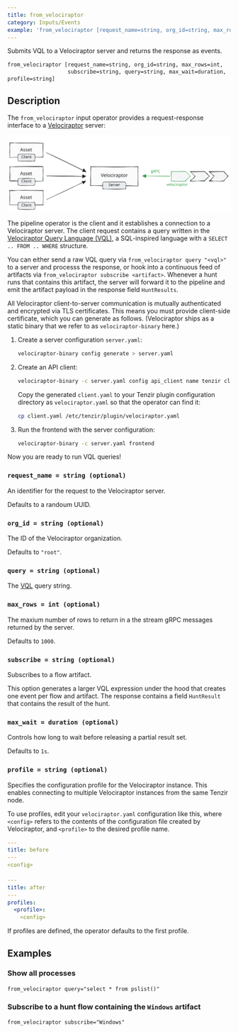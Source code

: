 ```yaml
---
title: from_velociraptor
category: Inputs/Events
example: 'from_velociraptor [request_name=string, org_id=string, max_rows=int,'
---
```



Submits VQL to a Velociraptor server and returns the response as events.

```tql
from_velociraptor [request_name=string, org_id=string, max_rows=int,
                   subscribe=string, query=string, max_wait=duration, profile=string]
```

## Description

The `from_velociraptor` input operator provides a request-response interface to
a [Velociraptor](https://docs.velociraptor.app) server:

![Velociraptor](velociraptor.excalidraw.svg)

The pipeline operator is the client and it establishes a connection to a
Velociraptor server. The client request contains a query written in the
[Velociraptor Query Language (VQL)][vql], a SQL-inspired language with a `SELECT
.. FROM .. WHERE` structure.

[vql]: https://docs.velociraptor.app/docs/vql

You can either send a raw VQL query via `from_velociraptor query "<vql>"` to a
server and processs the response, or hook into a continuous feed of artifacts
via `from_velociraptor subscribe <artifact>`. Whenever a hunt runs that contains
this artifact, the server will forward it to the pipeline and emit the artifact
payload in the response field `HuntResults`.

All Velociraptor client-to-server communication is mutually authenticated and
encrypted via TLS certificates. This means you must provide client-side
certificate, which you can generate as follows. (Velociraptor ships as a static
binary that we refer to as `velociraptor-binary` here.)

1. Create a server configuration `server.yaml`:
   ```bash
   velociraptor-binary config generate > server.yaml
   ```

2. Create an API client:
   ```bash
   velociraptor-binary -c server.yaml config api_client name tenzir client.yaml
   ```

   Copy the generated `client.yaml` to your Tenzir plugin configuration
   directory as `velociraptor.yaml` so that the operator can find it:
   ```bash
   cp client.yaml /etc/tenzir/plugin/velociraptor.yaml
   ```

3. Run the frontend with the server configuration:
   ```bash
   velociraptor-binary -c server.yaml frontend
   ```

Now you are ready to run VQL queries!

### `request_name = string (optional)`

An identifier for the request to the Velociraptor server.

Defaults to a randoum UUID.

### `org_id = string (optional)`

The ID of the Velociraptor organization.

Defaults to `"root"`.

### `query = string (optional)`

The [VQL][vql] query string.

### `max_rows = int (optional)`

The maxium number of rows to return in a the stream gRPC messages returned by
the server.

Defaults to `1000`.

### `subscribe = string (optional)`

Subscribes to a flow artifact.

This option generates a larger VQL expression under the hood that creates one
event per flow and artifact. The response contains a field `HuntResult` that
contains the result of the hunt.

### `max_wait = duration (optional)`

Controls how long to wait before releasing a partial result set.

Defaults to `1s`.

### `profile = string (optional)`

Specifies the configuration profile for the Velociraptor instance. This enables
connecting to multiple Velociraptor instances from the same Tenzir node.

To use profiles, edit your `velociraptor.yaml` configuration like this, where
`<config>` refers to the contents of the configuration file created by Velociraptor, and
`<profile>` to the desired profile name.

```yaml
---
title: before
---
<config>

---
title: after
---
profiles:
  <profile>:
    <config>
```

If profiles are defined, the operator defaults to the first profile.

## Examples

### Show all processes

```tql
from_velociraptor query="select * from pslist()"
```

### Subscribe to a hunt flow containing the `Windows` artifact

```tql
from_velociraptor subscribe="Windows"
```
